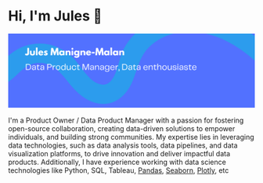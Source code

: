 # Hi, I'm Jules 👋

<img src="https://github.com/julesmanigne/julesmanigne/blob/main/GitHub-Banner.png" alt="banner that says Jules Manigne-Malan - data product manager, Data enthousiaste">

I'm a Product Owner / Data Product Manager with a passion for fostering open-source collaboration, creating data-driven solutions to empower individuals, and building strong communities. My expertise lies in leveraging data technologies, such as data analysis tools, data pipelines, and data visualization platforms, to drive innovation and deliver impactful data products. Additionally, I have experience working with data science technologies like Python, SQL, Tableau, <a href="https://pandas.pydata.org/">Pandas</a>, <a href="https://seaborn.pydata.org/">Seaborn</a>, <a href="https://plotly.com/">Plotly</a>, etc
